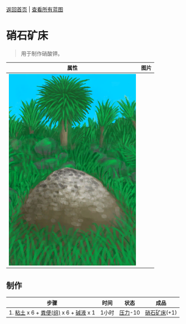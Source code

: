 [返回首页](index.md)   |  [查看所有蓝图](blueprint.md)
# 硝石矿床  
> 用于制作硝酸钾。  
  
  属性  |   图片   
 ----  |  ----:   
   |  ![](Sprite/NiterBed.png)   
  
## 制作  
步骤  |  时间  |  状态  |  成品  
----  |  ----  |  ----  |  ----  
1. [粘土](Clay.md) x 6 + [粪便(组)](GpTag_Poop.md) x 6 + [碱液](LQ_Lye.md) x 1  |  1小时  |  [压力](Stress.md)-10  |  [硝石矿床](NiterBed.md)(+1)  
